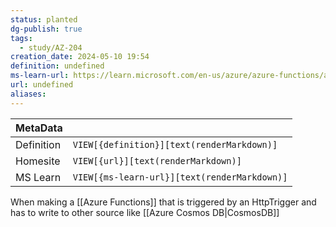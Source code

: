 ```yaml
---
status: planted
dg-publish: true
tags:
  - study/AZ-204
creation_date: 2024-05-10 19:54
definition: undefined
ms-learn-url: https://learn.microsoft.com/en-us/azure/azure-functions/add-bindings-existing-function?tabs=python-v2%2Cisolated-process%2Cnode-v4&pivots=programming-language-csharp
url: undefined
aliases:
---
```


| MetaData   |                                              |
| ---------- | -------------------------------------------- |
| Definition | `VIEW[{definition}][text(renderMarkdown)]`   |
| Homesite   | `VIEW[{url}][text(renderMarkdown)]`          |
| MS Learn   | `VIEW[{ms-learn-url}][text(renderMarkdown)]` |

When making a [[Azure Functions]] that is triggered by an HttpTrigger and has to write to other source like [[Azure Cosmos DB|CosmosDB]]
